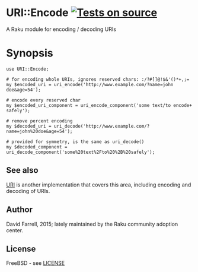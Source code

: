 # URI::Encode [![Tests on source](https://github.com/raku-community-modules/URI-Encode/actions/workflows/test.yaml/badge.svg)](https://github.com/raku-community-modules/URI-Encode/actions/workflows/test.yaml)

A Raku module for encoding / decoding URIs

# Synopsis

    use URI::Encode;

    # for encoding whole URIs, ignores reserved chars: :/?#[]@!$&'()*+,;=
    my $encoded_uri = uri_encode('http://www.example.com/?name=john doe&age=54');

    # encode every reserved char
    my $encoded_uri_component = uri_encode_component('some text/to encode+ safely');

    # remove percent encoding
    my $decoded_uri = uri_decode('http://www.example.com/?name=john%20doe&age=54');

    # provided for symmetry, is the same as uri_decode()
    my $decoded_component = uri_decode_component('some%20text%2Fto%20%2B%20safely');

## See also

[URI](https://raku.land/github:raku-community-modules/URI) is another
 implementation that covers this area, including encoding and decoding of URIs.

## Author

David Farrell, 2015; lately maintained by the Raku community adoption center.

## License

FreeBSD - see [LICENSE](LICENSE)

